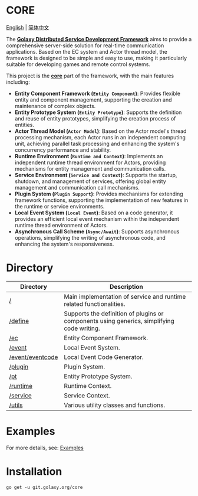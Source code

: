 # CORE
[English](./README.md) | [简体中文](./README.zh_CN.md)

The [**Golaxy Distributed Service Development Framework**](https://github.com/pangdogs/framework) aims to provide a comprehensive server-side solution for real-time communication applications. Based on the EC system and Actor thread model, the framework is designed to be simple and easy to use, making it particularly suitable for developing games and remote control systems.

This project is the [**core**](https://github.com/pangdogs/core) part of the framework, with the main features including:

- **Entity Component Framework (`Entity Component`)**: Provides flexible entity and component management, supporting the creation and maintenance of complex objects.
- **Entity Prototype System (`Entity Prototype`)**: Supports the definition and reuse of entity prototypes, simplifying the creation process of entities.
- **Actor Thread Model (`Actor Model`)**: Based on the Actor model's thread processing mechanism, each Actor runs in an independent computing unit, achieving parallel task processing and enhancing the system's concurrency performance and stability.
- **Runtime Environment (`Runtime and Context`)**: Implements an independent runtime thread environment for Actors, providing mechanisms for entity management and communication calls.
- **Service Environment (`Service and Context`)**: Supports the startup, shutdown, and management of services, offering global entity management and communication call mechanisms.
- **Plugin System (`Plugin Support`)**: Provides mechanisms for extending framework functions, supporting the implementation of new features in the runtime or service environments.
- **Local Event System (`Local Event`)**: Based on a code generator, it provides an efficient local event mechanism within the independent runtime thread environment of Actors.
- **Asynchronous Call Scheme (`Async/Await`)**: Supports asynchronous operations, simplifying the writing of asynchronous code, and enhancing the system's responsiveness.

# Directory
| Directory | Description |
| --------- | ----------- |
| [/](https://github.com/pangdogs/core) | Main implementation of service and runtime related functionalities. |
| [/define](https://github.com/pangdogs/core/tree/main/define) | Supports the definition of plugins or components using generics, simplifying code writing. |
| [/ec](https://github.com/pangdogs/core/tree/main/ec) | Entity Component Framework. |
| [/event](https://github.com/pangdogs/core/tree/main/event) | Local Event System. |
| [/event/eventcode](https://github.com/pangdogs/core/tree/main/event/eventcode) | Local Event Code Generator. |
| [/plugin](https://github.com/pangdogs/core/tree/main/plugin) | Plugin System. |
| [/pt](https://github.com/pangdogs/core/tree/main/pt) | Entity Prototype System. |
| [/runtime](https://github.com/pangdogs/core/tree/main/runtime) | Runtime Context. |
| [/service](https://github.com/pangdogs/core/tree/main/service) | Service Context. |
| [/utils](https://github.com/pangdogs/core/tree/main/utils) | Various utility classes and functions. |

# Examples

For more details, see: [Examples](https://github.com/pangdogs/examples)

# Installation
```
go get -u git.golaxy.org/core
```
